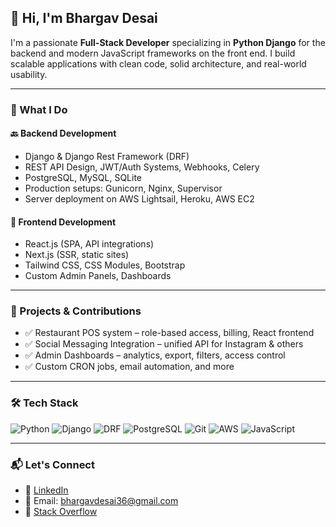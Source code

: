 ## 👋 Hi, I'm Bhargav Desai

I'm a passionate **Full-Stack Developer** specializing in **Python Django** for the backend and modern JavaScript frameworks on the front end. I build scalable applications with clean code, solid architecture, and real-world usability.


---

### 💼 What I Do

#### 🔙 Backend Development
- Django & Django Rest Framework (DRF)
- REST API Design, JWT/Auth Systems, Webhooks, Celery
- PostgreSQL, MySQL, SQLite
- Production setups: Gunicorn, Nginx, Supervisor
- Server deployment on AWS Lightsail, Heroku, AWS EC2

#### 🎨 Frontend Development
- React.js (SPA, API integrations)
- Next.js (SSR, static sites)
- Tailwind CSS, CSS Modules, Bootstrap
- Custom Admin Panels, Dashboards

<!--
- 🔧 Backend Development with **Django**, **Django Rest Framework**
- 🔁 REST API Design and Integration
- 🧩 PostgreSQL, MySQL, SQLite
- 🌐 Deployments: **AWS Lightsail**, **AWS EC2**, **Heroku**
- 🛠️ Production setups with **Gunicorn**, **Nginx**, **Supervisor**
- 🔐 Authentication: Session, JWT, Social Login, Google reCAPTCHA
- 🧪 Testing, Debugging, Optimization
-->
---

### 🚀 Projects & Contributions

- ✅ Restaurant POS system – role-based access, billing, React frontend
- ✅ Social Messaging Integration – unified API for Instagram & others
- ✅ Admin Dashboards – analytics, export, filters, access control
- ✅ Custom CRON jobs, email automation, and more

---

### 🛠️ Tech Stack

![Python](https://img.shields.io/badge/Python-3776AB?style=flat&logo=python&logoColor=white)
![Django](https://img.shields.io/badge/Django-092E20?style=flat&logo=django&logoColor=white)
![DRF](https://img.shields.io/badge/DRF-ff1709?style=flat&logo=django&logoColor=white)
![PostgreSQL](https://img.shields.io/badge/PostgreSQL-336791?style=flat&logo=postgresql&logoColor=white)
![Git](https://img.shields.io/badge/Git-F05032?style=flat&logo=git&logoColor=white)
![AWS](https://img.shields.io/badge/AWS_Lightsail-FF9900?style=flat&logo=amazonaws&logoColor=white)
![JavaScript](https://img.shields.io/badge/JavaScript-F7DF1E?style=flat&logo=javascript&logoColor=black)

---

### 📬 Let's Connect

- 🔗 [LinkedIn](https://www.linkedin.com/in/bhargavdesai36/)
- 📧 Email: bhargavdesai36@gmail.com
- 💬 [Stack Overflow](https://stackoverflow.com/users/11844184/bhargav-desai)

<!-- - 🌐 Portfolio: [your-portfolio.com](https://your-portfolio.com) 

---

> “Code is like humor. When you have to explain it, it’s bad.” – Cory House
-->
